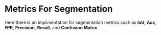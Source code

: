 # Metrics For Segmentation
Here there is an implimentation for segmentation metrics such as **IoU**, **Acc**, **FPR**, **Precision**, **Recall**, and **Confusion Matrix**
